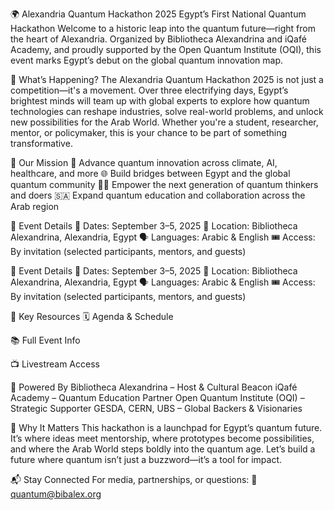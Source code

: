 🌍 Alexandria Quantum Hackathon 2025
Egypt’s First National Quantum Hackathon
Welcome to a historic leap into the quantum future—right from the heart of Alexandria. Organized by Bibliotheca Alexandrina and iQafé Academy, and proudly supported by the Open Quantum Institute (OQI), this event marks Egypt’s debut on the global quantum innovation map.

🧠 What’s Happening?
The Alexandria Quantum Hackathon 2025 is not just a competition—it's a movement. Over three electrifying days, Egypt’s brightest minds will team up with global experts to explore how quantum technologies can reshape industries, solve real-world problems, and unlock new possibilities for the Arab World.
Whether you're a student, researcher, mentor, or policymaker, this is your chance to be part of something transformative.

🎯 Our Mission
🔬 Advance quantum innovation across climate, AI, healthcare, and more
🌐 Build bridges between Egypt and the global quantum community
🧑‍🎓 Empower the next generation of quantum thinkers and doers
🇸🇦 Expand quantum education and collaboration across the Arab region


📍 Event Details
📅 Dates: September 3–5, 2025
📍 Location: Bibliotheca Alexandrina, Alexandria, Egypt
🗣️ Languages: Arabic & English
🎟️ Access: By invitation (selected participants, mentors, and guests)

📍 Event Details
📅 Dates: September 3–5, 2025
📍 Location: Bibliotheca Alexandrina, Alexandria, Egypt
🗣️ Languages: Arabic & English
🎟️ Access: By invitation (selected participants, mentors, and guests)

🔗 Key Resources
🗓️ Agenda & Schedule

📚 Full Event Info

📺 Livestream Access


🤝 Powered By
Bibliotheca Alexandrina – Host & Cultural Beacon
iQafé Academy – Quantum Education Partner
Open Quantum Institute (OQI) – Strategic Supporter
GESDA, CERN, UBS – Global Backers & Visionaries

🌟 Why It Matters
This hackathon is a launchpad for Egypt’s quantum future. It’s where ideas meet mentorship, where prototypes become possibilities, and where the Arab World steps boldly into the quantum age.
Let’s build a future where quantum isn’t just a buzzword—it’s a tool for impact.

📬 Stay Connected
For media, partnerships, or questions: 📧 quantum@bibalex.org
